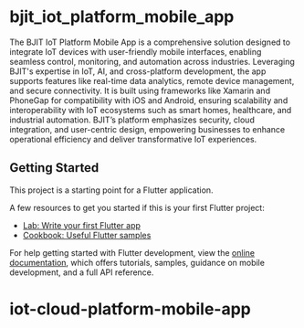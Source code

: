 # bjit_iot_platform_mobile_app

The BJIT IoT Platform Mobile App is a comprehensive solution designed to integrate IoT devices 
with user-friendly mobile interfaces, enabling seamless control, monitoring, and automation across
industries. Leveraging BJIT's expertise in IoT, AI, and cross-platform development, the app 
supports features like real-time data analytics, remote device management, and secure connectivity.
It is built using frameworks like Xamarin and PhoneGap for compatibility with iOS and Android, 
ensuring scalability and interoperability with IoT ecosystems such as smart homes, healthcare, 
and industrial automation. BJIT’s platform emphasizes security, cloud integration, and user-centric
design, empowering businesses to enhance operational efficiency and deliver transformative IoT 
experiences.

## Getting Started

This project is a starting point for a Flutter application.

A few resources to get you started if this is your first Flutter project:

- [Lab: Write your first Flutter app](https://docs.flutter.dev/get-started/codelab)
- [Cookbook: Useful Flutter samples](https://docs.flutter.dev/cookbook)

For help getting started with Flutter development, view the
[online documentation](https://docs.flutter.dev/), which offers tutorials,
samples, guidance on mobile development, and a full API reference.
# iot-cloud-platform-mobile-app
